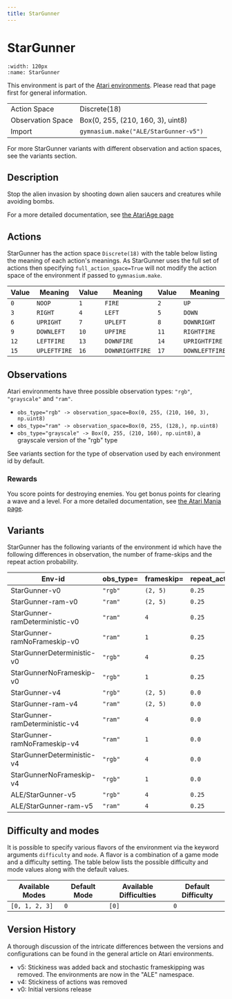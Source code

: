 ```yaml
---
title: StarGunner
---
```


# StarGunner

```{figure} ../../_static/videos/atari/star_gunner.gif
:width: 120px
:name: StarGunner
```

This environment is part of the <a href='..'>Atari environments</a>. Please read that page first for general information.

|   |   |
|---|---|
| Action Space | Discrete(18) |
| Observation Space | Box(0, 255, (210, 160, 3), uint8) |
| Import | `gymnasium.make("ALE/StarGunner-v5")` |

For more StarGunner variants with different observation and action spaces, see the variants section.

## Description

Stop the alien invasion by shooting down alien saucers and creatures while avoiding bombs.

For a more detailed documentation, see [the AtariAge page](http://www.atarimania.com/game-atari-2600-vcs-stargunner_16921.html)

## Actions

StarGunner has the action space `Discrete(18)` with the table below listing the meaning of each action's meanings.
As StarGunner uses the full set of actions then specifying `full_action_space=True` will not modify the action space of the environment if passed to `gymnasium.make`.

| Value   | Meaning      | Value   | Meaning         | Value   | Meaning        |
|---------|--------------|---------|-----------------|---------|----------------|
| `0`     | `NOOP`       | `1`     | `FIRE`          | `2`     | `UP`           |
| `3`     | `RIGHT`      | `4`     | `LEFT`          | `5`     | `DOWN`         |
| `6`     | `UPRIGHT`    | `7`     | `UPLEFT`        | `8`     | `DOWNRIGHT`    |
| `9`     | `DOWNLEFT`   | `10`    | `UPFIRE`        | `11`    | `RIGHTFIRE`    |
| `12`    | `LEFTFIRE`   | `13`    | `DOWNFIRE`      | `14`    | `UPRIGHTFIRE`  |
| `15`    | `UPLEFTFIRE` | `16`    | `DOWNRIGHTFIRE` | `17`    | `DOWNLEFTFIRE` |

## Observations

Atari environments have three possible observation types: `"rgb"`, `"grayscale"` and `"ram"`.

- `obs_type="rgb" -> observation_space=Box(0, 255, (210, 160, 3), np.uint8)`
- `obs_type="ram" -> observation_space=Box(0, 255, (128,), np.uint8)`
- `obs_type="grayscale" -> Box(0, 255, (210, 160), np.uint8)`, a grayscale version of the "rgb" type

See variants section for the type of observation used by each environment id by default.

### Rewards

You score points for destroying enemies. You get bonus points for clearing a wave and a level.
For a more detailed documentation, see [the Atari Mania page](http://www.atarimania.com/game-atari-2600-vcs-stargunner_16921.html).

## Variants

StarGunner has the following variants of the environment id which have the following differences in observation,
the number of frame-skips and the repeat action probability.

| Env-id                         | obs_type=   | frameskip=   | repeat_action_probability=   |
|--------------------------------|-------------|--------------|------------------------------|
| StarGunner-v0                  | `"rgb"`     | `(2, 5)`     | `0.25`                       |
| StarGunner-ram-v0              | `"ram"`     | `(2, 5)`     | `0.25`                       |
| StarGunner-ramDeterministic-v0 | `"ram"`     | `4`          | `0.25`                       |
| StarGunner-ramNoFrameskip-v0   | `"ram"`     | `1`          | `0.25`                       |
| StarGunnerDeterministic-v0     | `"rgb"`     | `4`          | `0.25`                       |
| StarGunnerNoFrameskip-v0       | `"rgb"`     | `1`          | `0.25`                       |
| StarGunner-v4                  | `"rgb"`     | `(2, 5)`     | `0.0`                        |
| StarGunner-ram-v4              | `"ram"`     | `(2, 5)`     | `0.0`                        |
| StarGunner-ramDeterministic-v4 | `"ram"`     | `4`          | `0.0`                        |
| StarGunner-ramNoFrameskip-v4   | `"ram"`     | `1`          | `0.0`                        |
| StarGunnerDeterministic-v4     | `"rgb"`     | `4`          | `0.0`                        |
| StarGunnerNoFrameskip-v4       | `"rgb"`     | `1`          | `0.0`                        |
| ALE/StarGunner-v5              | `"rgb"`     | `4`          | `0.25`                       |
| ALE/StarGunner-ram-v5          | `"ram"`     | `4`          | `0.25`                       |

## Difficulty and modes

It is possible to specify various flavors of the environment via the keyword arguments `difficulty` and `mode`.
A flavor is a combination of a game mode and a difficulty setting. The table below lists the possible difficulty and mode values
along with the default values.

| Available Modes   | Default Mode   | Available Difficulties   | Default Difficulty   |
|-------------------|----------------|--------------------------|----------------------|
| `[0, 1, 2, 3]`    | `0`            | `[0]`                    | `0`                  |

## Version History

A thorough discussion of the intricate differences between the versions and configurations can be found in the general article on Atari environments.

* v5: Stickiness was added back and stochastic frameskipping was removed. The environments are now in the "ALE" namespace.
* v4: Stickiness of actions was removed
* v0: Initial versions release
